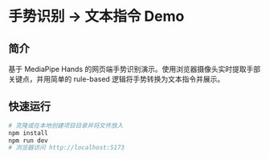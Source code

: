 # 手势识别 → 文本指令 Demo

## 简介
基于 MediaPipe Hands 的网页端手势识别演示。使用浏览器摄像头实时提取手部关键点，并用简单的 rule-based 逻辑将手势转换为文本指令并展示。

## 快速运行
```bash
# 克隆或在本地创建项目目录并将文件放入
npm install
npm run dev
# 浏览器访问 http://localhost:5173

